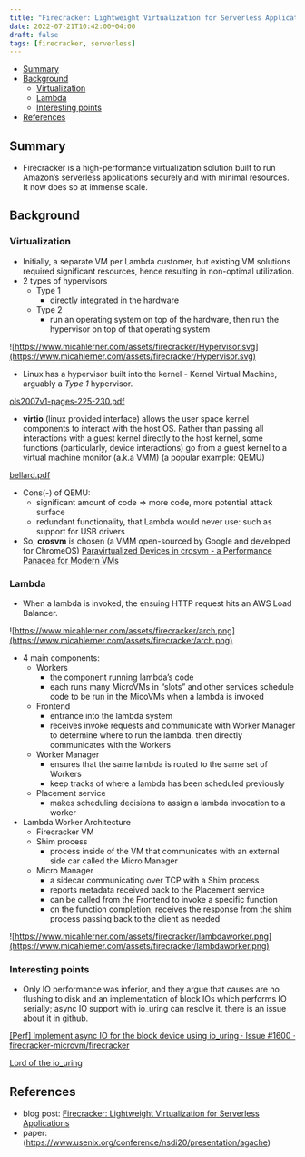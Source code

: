 ```yaml
---
title: "Firecracker: Lightweight Virtualization for Serverless Applications"
date: 2022-07-21T10:42:00+04:00
draft: false
tags: [firecracker, serverless]
---
```

- [Summary](#summary)
- [Background](#background)
  - [Virtualization](#virtualization)
  - [Lambda](#lambda)
  - [Interesting points](#interesting-points)
- [References](#references)
## Summary

- Firecracker is a high-performance virtualization solution built to run Amazon’s serverless applications securely and with minimal resources. It now does so at immense scale.

## Background

### Virtualization
- Initially, a separate VM per Lambda customer, but existing VM solutions required significant resources, hence resulting in non-optimal utilization.
- 2 types of hypervisors
    - Type 1
        - directly integrated in the hardware
    - Type 2
        - run an operating system on top of the hardware, then run the hypervisor on top of that operating system
    
![https://www.micahlerner.com/assets/firecracker/Hypervisor.svg](https://www.micahlerner.com/assets/firecracker/Hypervisor.svg)
    
- Linux has a hypervisor built into the kernel - Kernel Virtual Machine, arguably a *Type 1* hypervisor.
    
[ols2007v1-pages-225-230.pdf](https://www.kernel.org/doc/ols/2007/ols2007v1-pages-225-230.pdf)
    
- **virtio** (linux provided interface) allows the user space kernel components to interact with the host OS. Rather than passing all interactions with a guest kernel directly to the host kernel, some functions (particularly, device interactions) go from a guest kernel to a virtual machine monitor (a.k.a VMM) (a popular example: QEMU)
    
[bellard.pdf](https://www.usenix.org/legacy/publications/library/proceedings/usenix05/tech/freenix/full_papers/bellard/bellard.pdf)
    
- Cons(-) of QEMU:
    - significant amount of code ⇒ more code, more potential attack surface
    - redundant functionality, that Lambda would never use: such as support for USB drivers
- So, **crosvm** is chosen (a VMM open-sourced by Google and developed for ChromeOS)
[Paravirtualized Devices in crosvm - a Performance Panacea for Modern VMs](https://prilik.com/blog/post/crosvm-paravirt/)
    

### Lambda

- When a lambda is invoked, the ensuing HTTP request hits an AWS Load Balancer.

![https://www.micahlerner.com/assets/firecracker/arch.png](https://www.micahlerner.com/assets/firecracker/arch.png)

- 4 main components:
    - Workers
        - the component running lambda’s code
        - each runs many MicroVMs in “slots” and other services schedule code to be run in the MicoVMs when a lambda is invoked
    - Frontend
        - entrance into the lambda system
        - receives invoke requests and communicate with Worker Manager to determine where to run the lambda. then directly communicates with the Workers
    - Worker Manager
        - ensures that the same lambda is routed to the same set of Workers
        - keep tracks of where a lambda has been scheduled previously
    - Placement service
        - makes scheduling decisions to assign a lambda invocation to a worker
- Lambda Worker Architecture
    - Firecracker VM
    - Shim process
        - process inside of the VM that communicates with an external side car called the Micro Manager
    - Micro Manager
        - a sidecar communicating over TCP with a Shim process
        - reports metadata received back to the Placement service
        - can be called from the Frontend to invoke a specific function
        - on the function completion, receives the response from the shim process passing back to the client as needed

![https://www.micahlerner.com/assets/firecracker/lambdaworker.png](https://www.micahlerner.com/assets/firecracker/lambdaworker.png)

### Interesting points

- Only IO performance was inferior, and they argue that causes are no flushing to disk and an implementation of block IOs which performs IO serially; async IO support with io_uring can resolve it, there is an issue about it in github.

[[Perf] Implement async IO for the block device using io_uring · Issue #1600 · firecracker-microvm/firecracker](https://github.com/firecracker-microvm/firecracker/issues/1600)

[Lord of the io_uring](https://unixism.net/loti/what_is_io_uring.html)

## References

- blog post: [Firecracker: Lightweight Virtualization for Serverless Applications](https://www.micahlerner.com/2021/06/17/firecracker-lightweight-virtualization-for-serverless-applications.html)
- paper: (https://www.usenix.org/conference/nsdi20/presentation/agache)